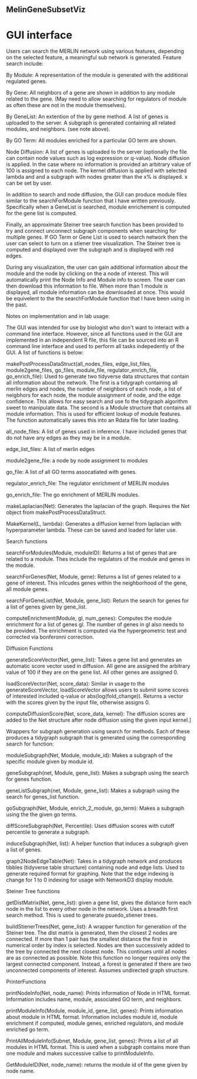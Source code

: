 ## MelinGeneSubsetViz

# GUI interface

Users can search the MERLIN network using various features, depending on the selected feature, a meaningful sub network is generated. Feature search include: 

By Module: A representation of the module is generated with the additional regulated genes.

By Gene: All neighbors of a gene are shown in addition to any module related to the gene.  (May need to allow searching for regulators of module as often these are not in the module themselves). 

By GeneList: An extention of the by gene method. A list of genes is uploaded to the server. A subgraph is generated containing all related modules, and neighbors.  (see note above). 

By GO Term: All modules enriched for a particular GO term are shown. 

Node Diffusion: A list of genes is uploaded to the server (optionally the file can contain node values such as log expression or q-value). Node diffusion is applied. In the case where no information is provided an arbitrary value of 100 is assigned to each node. The kernel diffusion is applied with selected lambda and and a subgraph with nodes greater than the x% is displayed. x can be set by user. 


In addition to search and node diffusion, the GUI can produce module files similar to the searchForModule function that I have written previously. Specifically when a GeneList is searched, module enrichement is computed for the gene list is computed. 

Finally, an approximate Steiner tree search function has been provided to try and connect unconnect subgraph components when searching for multiple genes. If GO Term or Gene List is used to search network then the user can select to turn on a stiener tree visualization. The Steiner tree is computed and displayed over the subgraph and is displayed with red edges. 

During any visualization, the user can gain additional information about the module and the node by clicking on the a node of interest. This will automatically print the Node Info and Module info to screen. The user can then download this information to file. When more than 1 module is displayed, all module information can be downloaded at once. This would be equivelent to the the searchForModule function that I have been using in the past. 

Notes on implementation and in lab usage: 

The GUI was intended for use by biologist who don't want to interact with a command line interface. However, since all functions used in the GUI are implemented in an independent R file, this file can be sourced into an R command line interface and used to perform all tasks indepedently of the GUI. A list of functions is below:

makePostProcessDataStruct(all_nodes_files, edge_list_files, module2gene_files, go_files, module_file, regulator_enrich_file, go_enrich_file): Used to generate two tidyverse data structures that contain all information about the network. The first is a tidygraph containing all merlin edges and nodes, the number of neighbors of each node, a list of neigbhors for each node, the module assignment of node, and the edge confidence. This allows for easy search and use fo the tidygraph algorithm sweet to manipulate data. The second is a Module structure that contains all module information. This is used for efficient lookup of module features.  The function automatically saves this into an Rdata file for later loading. 

all_node_files: A list of genes used in inference. I have included genes that do not have any edges as they may be in a module. 

edge_list_files: A list of merlin edges

module2gene_file: a node by node assignment to modules

go_file: A list of all GO terms assocatiated with genes.

regulator_enrich_file: The regulator enrichment of MERLIN modules

go_enrich_file: The go enrichment of MERLIN modules. 

makeLaplacian(Net): Generates the laplacian of the graph. Requires the Net object from makePostProcessDataStruct.

MakeKernel(L, lambda): Generates a diffusion kernel from laplacian with hyperparameter lambda. These can be saved and loaded for later use.

Search functions

searchForModules(Module, moduleID): Returns a list of genes that are related to a module. Thes include the regulators of the module and genes in the module.

searchForGenes(Net, Module, gene): Returns a list of genes related to a gene of interest. This inlcudes genes within the neighborhood of the gene, all module genes. 

searchForGeneList(Net, Module, gene_list): Return the search for genes for a list of genes given by gene_list. 

computeEnrichment(Module, gl, num_genes): Computes the module enrichment for a list of genes gl. The number of genes in gl also needs to be provided. The enrichment is computed via the hypergeometric test and corrected via bonferonni correction. 

Diffusion Functions

generateScoreVector(Net, gene_list): Takes a gene list and generates an automatic score vector used in diffusion. All gene are assigned the arbitrary value of 100 if they are on the gene list. All other genes are assigned 0.

loadScoreVector(Net, score_data): Similar in usage to the generateScoreVector, loadScoreVector allows users to submit some scores of interested included q-value or abs(log(fold_change)). Returns a vector with the scores given by the input file, otherwise assigns 0. 

computeDiffusionScore(Net, score_data, kernel): The diffusion scores are added to the Net structure after node diffusion using the given input kernel.]

Wrappers for subgraph generation using search for methods. Each of these produces a tidygraph subgraph that is generated using the corresponding search for function:

moduleSubgraph(Net, Module, module_id):  Makes a subgraph of the specific module given by module id. 

geneSubgraph(net, Module, gene_list): Makes a subgraph using the search for genes function.

geneListSubgraph(net, Module, gene_list): Makes a subgraph using the search for genes_list function.

goSubgraph(Net, Module, enrich_2_module, go_term): Makes a subgraph using the the given go terms. 

diffScoreSubgraph(Net, Percentile): Uses diffusion scores with cutoff percentile to generate a subgraph. 

induceSubgraph(Net, list): A helper function that induces a subgraph given a list of genes. 

graph2NodeEdgeTable(Net): Takes in a tidygraph network and produces tibbles (tidyverse table structure) containing node and edge lists. Used to generate required format for graphing. Note that the edge indexing is change for 1 to 0 indexing for usage with NetworkD3 display module. 

Steiner Tree functions

getDistMatrix(Net, gene_list): given a gene list, gives the distance form each node in the list to every other node in the network. Uses a breadth first search method. This is used to generate psuedo_stiener trees. 

buildStienerTrees(Net, gene_list): A wrapper function for generation of the Steiner tree. The dist matrix is generated, then the closest 2 nodes are connected. If more than 1 pair has the smallest distance the first in numerical order by index is selected. Nodes are then successively added to the tree by connected the next closest node. This continues until all nodes are as connected as possible. Note this function no longer requires only the largest connected component. Instead, a forest is generated if there are two unconnected components of interest. Assumes undirected graph structure. 

PrinterFunctions

printNodeInfo(Net, node_name): Prints information of Node in HTML format. Information includes name, module, associated GO term, and neighbors. 

printModuleInfo(Module, module_id, gene_list, genes): Prints information about module in HTML format. Information includes module id, module enrichment if computed, module genes, enriched regulators, and module enriched go term. 

PrintAllModuleInfo(Subnet, Module, gene_list, genes): Prints a list of all modules in HTML format. This is used when a subgraph contains more than one module and makes successive callse to printModuleInfo. 

GetModuleID(Net, node_name): returns the module id of the gene given by node name. 
